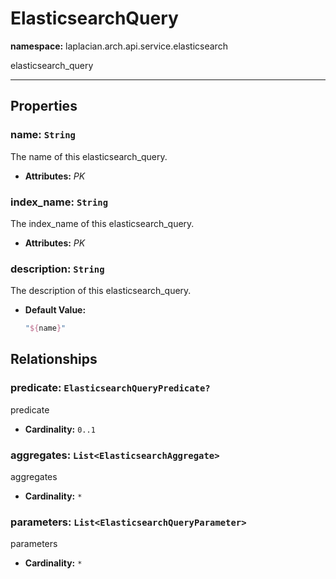 # **ElasticsearchQuery**
**namespace:** laplacian.arch.api.service.elasticsearch

elasticsearch_query



---

## Properties

### name: `String`
The name of this elasticsearch_query.
- **Attributes:** *PK*

### index_name: `String`
The index_name of this elasticsearch_query.
- **Attributes:** *PK*

### description: `String`
The description of this elasticsearch_query.
- **Default Value:**
  ```kotlin
  "${name}"
  ```

## Relationships

### predicate: `ElasticsearchQueryPredicate?`
predicate
- **Cardinality:** `0..1`

### aggregates: `List<ElasticsearchAggregate>`
aggregates
- **Cardinality:** `*`

### parameters: `List<ElasticsearchQueryParameter>`
parameters
- **Cardinality:** `*`